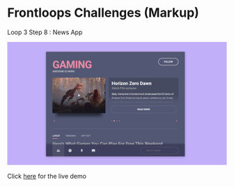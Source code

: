 # Frontloops Challenges (Markup)

Loop 3 Step 8 : News App

![preview image](./design/preview.png "Click below for live demo")

Click [here](https://zathio.github.io/frontloops-challenges/markup-challenges/loop3-step8/) for the live demo